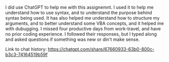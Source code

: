 I did use ChatGPT to help me with this assignemnt. I used it to help me understand how to use syntax, and to understand the purpose behind syntax being used. 
It has also helped me understand how to structure my arguments, and to better understand some VBA concepts, and it helped me with dubugging.
I missed four productive days from work-travel, and have no prior coding experience. I followed their responses, but I typed along and asked questions if something was new or din't make sense.

Link to chat history: 
https://chatgpt.com/share/67660933-63b0-800c-b3c3-74164519b59f
